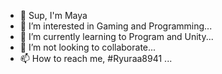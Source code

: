 - 👋 Sup, I'm Maya
- 👀 I’m interested in Gaming and Programming...
- 🌱 I’m currently learning to Program and Unity...
- 💞️ I’m not looking to collaborate...
- 📫 How to reach me, #Ryuraa8941 ...

<!---
MayaZim18/MayaZim18 is a ✨ special ✨ repository because its `README.md` (this file) appears on your GitHub profile.
You can click the Preview link to take a look at your changes.
--->
